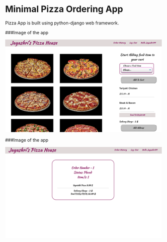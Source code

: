 # Minimal Pizza Ordering App

Pizza App is built using python-django web framework.

###Image of the app

![alt text](screenshot1.png)

###Image of the app

![alt text](screenshot2.png)
